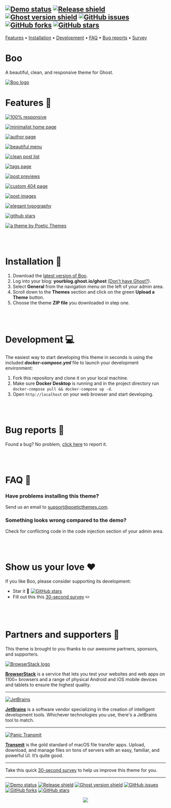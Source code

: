 [![Demo status](https://img.shields.io/badge/live%20demo-online-brightgreen.svg)](https://boo-demo.poeticthemes.com)
[![Release shield](https://img.shields.io/github/release/PoeticThemes/boo.svg)](https://github.com/PoeticThemes/boo/releases)
[![Ghost version shield](https://img.shields.io/badge/ghost%20version->=%202.2.0-00BCD4.svg)](https://github.com/PoeticThemes/boo/releases)
[![GitHub issues](https://img.shields.io/github/issues/PoeticThemes/boo.svg)](https://github.com/PoeticThemes/boo/issues)
[![GitHub forks](https://img.shields.io/github/forks/PoeticThemes/boo.svg)](https://github.com/PoeticThemes/boo/network)
[![GitHub stars](https://img.shields.io/github/stars/PoeticThemes/boo.svg?style=social&label=Star)](https://github.com/PoeticThemes/boo/stargazers)
-

[Features](https://github.com/PoeticThemes/boo#features-) • [Installation](https://github.com/PoeticThemes/boo#installation-) • [Development](https://github.com/PoeticThemes/boo#development-) • [FAQ](https://github.com/PoeticThemes/boo#faq-) • [Bug reports](https://github.com/PoeticThemes/boo#bug-reports-) • [Survey](https://form.jotform.co/70745196071862)


# Boo
A beautiful, clean, and responsive theme for Ghost.

[![Boo logo](https://d12swbtw719y4s.cloudfront.net/images/3U9tKy1f/mWST66S8IsFENkC13lXk/d05AUxswkS.jpeg?w=888)](https://github.com/PoeticThemes/boo/releases/latest)<br>

# Features 🌟
[![100% responsive](https://d12swbtw719y4s.cloudfront.net/images/3U9tKy1f/tbDYR5F6rrR7CFzwWH4B/HtfJPIi7Sf.jpeg?w=888)](https://github.com/PoeticThemes/boo/releases/latest)

[![minimalist home page](https://d12swbtw719y4s.cloudfront.net/images/3U9tKy1f/y55wAuIzcby3e023VNro/rZLghrhEnE.jpeg?w=888)](https://github.com/PoeticThemes/boo/releases/latest)

[![author page](https://d12swbtw719y4s.cloudfront.net/images/3U9tKy1f/Jo8nOllEkhXV0Bn14VXJ/0Jjwh0PViE.jpeg?w=888)](https://github.com/PoeticThemes/boo/releases/latest)

[![beautiful menu](https://d12swbtw719y4s.cloudfront.net/images/3U9tKy1f/rHY2qtXfDtRv5CpTJFT3/3WDoA9dv2f.jpeg?w=888)](https://github.com/PoeticThemes/boo/releases/latest)

[![clean post list](https://d12swbtw719y4s.cloudfront.net/images/3U9tKy1f/cArtR0fE6NBpVk0fIrFY/39bZhkkAZG.jpeg?w=888)](https://github.com/PoeticThemes/boo/releases/latest)

[![tags page](https://d12swbtw719y4s.cloudfront.net/images/3U9tKy1f/vNcHMr91AVcPOmqekqLI/FrWD3m17Xz.jpeg?w=888)](https://github.com/PoeticThemes/boo/releases/latest)

[![post previews](https://d12swbtw719y4s.cloudfront.net/images/3U9tKy1f/X3hSLNvVqTWrZdhBl3mw/fV9fIQ9k4q.jpeg?w=888)](https://github.com/PoeticThemes/boo/releases/latest)

[![custom 404 page](https://d12swbtw719y4s.cloudfront.net/images/3U9tKy1f/cG6svGcBWjyQGva6u2YC/834bbJGbIV.jpeg?w=888)](https://github.com/PoeticThemes/boo/releases/latest)

[![post images](https://d12swbtw719y4s.cloudfront.net/images/3U9tKy1f/miRDBPGJKzLVx7LYZi4d/uU1KTc4z7z.jpeg?w=888)](https://github.com/PoeticThemes/boo/releases/latest)

[![elegant typography](https://d12swbtw719y4s.cloudfront.net/images/3U9tKy1f/ki8iLGB7QKQxuU5b2GjZ/o62uvl0Y4Y.jpeg?w=888)](https://github.com/PoeticThemes/boo/releases/latest)

[![github stars](https://poeticthemes.com/images/themes/ghost/boo/160-stars.jpg)](https://github.com/PoeticThemes/boo/releases/latest)

[![a theme by Poetic Themes](https://poeticthemes.com/images/themes/ghost/boo/theme_by_poetic_themes.jpg)](https://boo-demo.poeticthemes.com)

<br><br>

# Installation 🚀
1. Download the [latest version of Boo](https://github.com/PoeticThemes/boo/releases/latest).
2. Log into your blog: **yourblog.ghost.io/ghost** [(Don't have Ghost?](https://ghost.org)).
3. Select **General** from the navigation menu on the left of your admin area.
4. Scroll down to the **Themes** section and click on the green **Upload a Theme** button.
5. Choose the theme **ZIP file** you downloaded in step one.

<br><br>

# Development 💻
The easiest way to start developing this theme in seconds is using the included ***docker-compose.yml*** file to launch your development environment:

1. Fork this repository and clone it on your local machine.
2. Make sure **Docker Desktop** is running and in the project directory run `docker-compose pull && docker-compose up -d`.
3. Open `http://localhost` on your web browser and start developing.

<br><br>

# Bug reports 🐞
Found a bug? No problem, [click here](https://github.com/PoeticThemes/boo/issues/new) to report it.

<br><br>

# FAQ 💬
### Have problems installing this theme?
Send us an email to support@poeticthemes.com.

### Something looks wrong compared to the demo?
Check for conflicting code in the code injection section of your admin area.

<br><br>

# Show us your love ❤️
If you like Boo, please consider supporting its development:

- Star it 🌟 [![GitHub stars](https://img.shields.io/github/stars/PoeticThemes/boo.svg?style=social&label=Star)](https://github.com/PoeticThemes/boo/stargazers)
- Fill out this this <a href="https://form.jotform.co/70745196071862">30-second survey</a> ✏️

<br><br>

# Partners and supporters 👊

This theme is brought to you thanks to our awesome partners, sponsors, and supporters.

[![BrowserStack logo](https://i.imgur.com/Bfjt4YB.jpg)](https://www.browserstack.com/)

[**BrowserStack**](https://www.browserstack.com/) is a service that lets you test your websites and web apps on 1100+ browsers and a range of physical Android and iOS mobile devices and tablets to ensure the highest quality.

---

[![JetBrains](https://i.imgur.com/CH8CjmA.png)](https://www.jetbrains.com/?from=Boo_for_Ghost)

[**JetBrains**](https://www.jetbrains.com/?from=Boo_for_Ghost) is a software vendor specializing in the creation of intelligent development tools. Whichever technologies you use, there's a JetBrains tool to match.

---

[![Panic Transmit](https://i.imgur.com/SdSUyhB.png)](https://panic.com/transmit/)

[**Transmit**](https://panic.com/transmit/) is the gold standard of macOS file transfer apps. Upload, download, and manage files on tons of servers with an easy, familiar, and powerful UI. It’s quite good.

---

Take this quick <a href="https://form.jotform.co/70745196071862">30-second survey</a> to help us improve this theme for you.

---

[![Demo status](https://img.shields.io/badge/live%20demo-online-brightgreen.svg)](https://boo-demo.poeticthemes.com)
[![Release shield](https://img.shields.io/github/release/PoeticThemes/boo.svg)](https://github.com/PoeticThemes/boo/releases)
[![Ghost version shield](https://img.shields.io/badge/ghost%20version->=%202.2.0-00BCD4.svg)](https://github.com/PoeticThemes/boo/releases)
[![GitHub issues](https://img.shields.io/github/issues/PoeticThemes/boo.svg)](https://github.com/PoeticThemes/boo/issues)
[![GitHub forks](https://img.shields.io/github/forks/PoeticThemes/boo.svg)](https://github.com/PoeticThemes/boo/network)
[![GitHub stars](https://img.shields.io/github/stars/PoeticThemes/boo.svg?style=social&label=Star)](https://github.com/PoeticThemes/boo/stargazers)

<p align="center">
  <a href="https://boo-demo.poeticthemes.com"><img src="https://i.imgur.com/VImilVs.jpg"></a>
</p>
